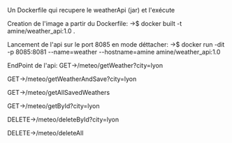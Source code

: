 
Un Dockerfile qui recupere le weatherApi (jar) et l'exécute

Creation de l'image a partir du Dockerfile: ->$ docker built -t amine/weather_api:1.0 .

Lancement de l'api sur le port 8085 en mode déttacher: ->$ docker run -dit -p 8085:8081 --name=weather --hostname=amine amine/weather_api:1.0

EndPoint de l'api: GET->/meteo/getWeather?city=lyon

GET->/meteo/getWeatherAndSave?city=lyon

GET->/meteo/getAllSavedWeathers

GET->/meteo/getById?city=lyon

DELETE->/meteo/deleteById?city=lyon

DELETE->/meteo/deleteAll
